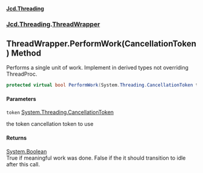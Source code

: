 #### [Jcd.Threading](index.md 'index')
### [Jcd.Threading](Jcd.Threading.md 'Jcd.Threading').[ThreadWrapper](Jcd.Threading.ThreadWrapper.md 'Jcd.Threading.ThreadWrapper')

## ThreadWrapper.PerformWork(CancellationToken) Method

Performs a single unit of work. Implement in derived types not overriding ThreadProc.

```csharp
protected virtual bool PerformWork(System.Threading.CancellationToken token);
```
#### Parameters

<a name='Jcd.Threading.ThreadWrapper.PerformWork(System.Threading.CancellationToken).token'></a>

`token` [System.Threading.CancellationToken](https://docs.microsoft.com/en-us/dotnet/api/System.Threading.CancellationToken 'System.Threading.CancellationToken')

the token cancellation token to use

#### Returns
[System.Boolean](https://docs.microsoft.com/en-us/dotnet/api/System.Boolean 'System.Boolean')  
True if meaningful work was done. False if the it should transition to idle  
after this call.